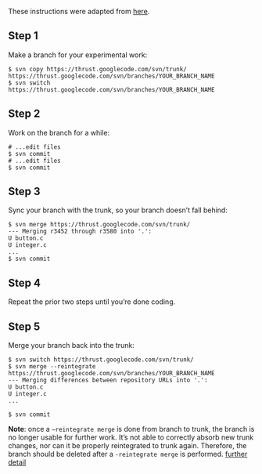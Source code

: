 These instructions were adapted from [here](http://blog.red-bean.com/sussman/?p=92).

## Step 1 ##

Make a branch for your experimental work:

```
$ svn copy https://thrust.googlecode.com/svn/trunk/  https://thrust.googlecode.com/svn/branches/YOUR_BRANCH_NAME
$ svn switch https://thrust.googlecode.com/svn/branches/YOUR_BRANCH_NAME
```

## Step 2 ##

Work on the branch for a while:

```
# ...edit files
$ svn commit
# ...edit files
$ svn commit
```

## Step 3 ##

Sync your branch with the trunk, so your branch doesn’t fall behind:

```
$ svn merge https://thrust.googlecode.com/svn/trunk/
--- Merging r3452 through r3580 into '.':
U button.c
U integer.c
...
$ svn commit
```

## Step 4 ##

Repeat the prior two steps until you’re done coding.

## Step 5 ##

Merge your branch back into the trunk:

```
$ svn switch https://thrust.googlecode.com/svn/trunk/
$ svn merge --reintegrate https://thrust.googlecode.com/svn/branches/YOUR_BRANCH_NAME
--- Merging differences between repository URLs into '.':
U button.c
U integer.c
...

$ svn commit
```

**Note**: once a `–reintegrate merge` is done from branch to trunk, the branch is no longer usable for further work. It’s not able to correctly absorb new trunk changes, nor can it be properly reintegrated to trunk again. Therefore, the branch should be deleted after a `-reintegrate merge` is performed. [further detail](http://blogs.open.collab.net/svn/2008/07/subversion-merg.html)